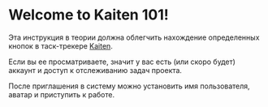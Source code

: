 # Welcome to Kaiten 101!

Эта инструкция в теории должна облегчить нахождение определенных кнопок в таск-трекере [Kaiten](https://kblt.kaiten.ru).

Если вы ее просматриваете, значит у вас есть (или скоро будет) аккаунт и доступ к отслеживанию задач проекта.

После приглашения в систему можно установить имя пользователя, аватар и приступить к работе.
